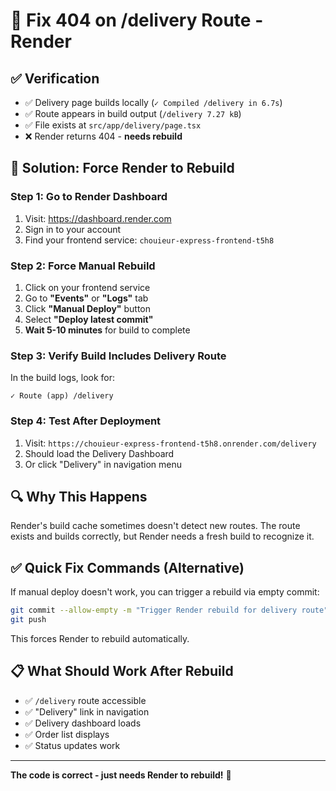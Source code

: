 # 🔧 Fix 404 on /delivery Route - Render

## ✅ Verification
- ✅ Delivery page builds locally (`✓ Compiled /delivery in 6.7s`)
- ✅ Route appears in build output (`/delivery 7.27 kB`)
- ✅ File exists at `src/app/delivery/page.tsx`
- ❌ Render returns 404 - **needs rebuild**

## 🚀 Solution: Force Render to Rebuild

### **Step 1: Go to Render Dashboard**
1. Visit: https://dashboard.render.com
2. Sign in to your account
3. Find your frontend service: `chouieur-express-frontend-t5h8`

### **Step 2: Force Manual Rebuild**
1. Click on your frontend service
2. Go to **"Events"** or **"Logs"** tab
3. Click **"Manual Deploy"** button
4. Select **"Deploy latest commit"**
5. **Wait 5-10 minutes** for build to complete

### **Step 3: Verify Build Includes Delivery Route**
In the build logs, look for:
```
✓ Route (app) /delivery
```

### **Step 4: Test After Deployment**
1. Visit: `https://chouieur-express-frontend-t5h8.onrender.com/delivery`
2. Should load the Delivery Dashboard
3. Or click "Delivery" in navigation menu

## 🔍 Why This Happens
Render's build cache sometimes doesn't detect new routes. The route exists and builds correctly, but Render needs a fresh build to recognize it.

## ✅ Quick Fix Commands (Alternative)

If manual deploy doesn't work, you can trigger a rebuild via empty commit:

```bash
git commit --allow-empty -m "Trigger Render rebuild for delivery route"
git push
```

This forces Render to rebuild automatically.

## 📋 What Should Work After Rebuild

- ✅ `/delivery` route accessible
- ✅ "Delivery" link in navigation
- ✅ Delivery dashboard loads
- ✅ Order list displays
- ✅ Status updates work

---

**The code is correct - just needs Render to rebuild!** 🚀

